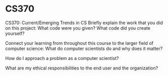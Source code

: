 # CS370
CS370: Current/Emerging Trends in CS
Briefly explain the work that you did on this project: What code were you given? What code did you create yourself?



Connect your learning from throughout this course to the larger field of computer science:
What do computer scientists do and why does it matter?



How do I approach a problem as a computer scientist?




What are my ethical responsibilities to the end user and the organization?
